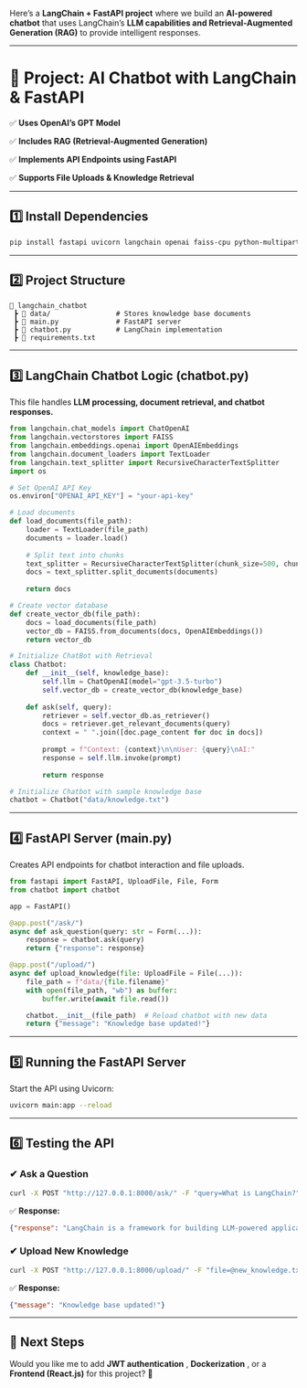 Here’s a **LangChain + FastAPI project** where we build an **AI-powered chatbot** that uses LangChain’s **LLM capabilities and Retrieval-Augmented Generation (RAG)** to provide intelligent responses.

---

# **🚀 Project: AI Chatbot with LangChain & FastAPI**

✅ **Uses OpenAI’s GPT Model**

✅ **Includes RAG (Retrieval-Augmented Generation)**

✅ **Implements API Endpoints using FastAPI**

✅ **Supports File Uploads & Knowledge Retrieval**

---

## **1️⃣ Install Dependencies**

```bash
pip install fastapi uvicorn langchain openai faiss-cpu python-multipart
```

---

## **2️⃣ Project Structure**

```
📂 langchain_chatbot
 ┣ 📂 data/                # Stores knowledge base documents
 ┣ 📜 main.py              # FastAPI server
 ┣ 📜 chatbot.py           # LangChain implementation
 ┣ 📜 requirements.txt
```

---

## **3️⃣ LangChain Chatbot Logic (chatbot.py)**

This file handles **LLM processing, document retrieval, and chatbot responses.**

```python
from langchain.chat_models import ChatOpenAI
from langchain.vectorstores import FAISS
from langchain.embeddings.openai import OpenAIEmbeddings
from langchain.document_loaders import TextLoader
from langchain.text_splitter import RecursiveCharacterTextSplitter
import os

# Set OpenAI API Key
os.environ["OPENAI_API_KEY"] = "your-api-key"

# Load documents
def load_documents(file_path):
    loader = TextLoader(file_path)
    documents = loader.load()
  
    # Split text into chunks
    text_splitter = RecursiveCharacterTextSplitter(chunk_size=500, chunk_overlap=50)
    docs = text_splitter.split_documents(documents)
  
    return docs

# Create vector database
def create_vector_db(file_path):
    docs = load_documents(file_path)
    vector_db = FAISS.from_documents(docs, OpenAIEmbeddings())
    return vector_db

# Initialize ChatBot with Retrieval
class Chatbot:
    def __init__(self, knowledge_base):
        self.llm = ChatOpenAI(model="gpt-3.5-turbo")
        self.vector_db = create_vector_db(knowledge_base)
  
    def ask(self, query):
        retriever = self.vector_db.as_retriever()
        docs = retriever.get_relevant_documents(query)
        context = " ".join([doc.page_content for doc in docs])
      
        prompt = f"Context: {context}\n\nUser: {query}\nAI:"
        response = self.llm.invoke(prompt)
      
        return response

# Initialize Chatbot with sample knowledge base
chatbot = Chatbot("data/knowledge.txt")
```

---

## **4️⃣ FastAPI Server (main.py)**

Creates API endpoints for chatbot interaction and file uploads.

```python
from fastapi import FastAPI, UploadFile, File, Form
from chatbot import chatbot

app = FastAPI()

@app.post("/ask/")
async def ask_question(query: str = Form(...)):
    response = chatbot.ask(query)
    return {"response": response}

@app.post("/upload/")
async def upload_knowledge(file: UploadFile = File(...)):
    file_path = f"data/{file.filename}"
    with open(file_path, "wb") as buffer:
        buffer.write(await file.read())

    chatbot.__init__(file_path)  # Reload chatbot with new data
    return {"message": "Knowledge base updated!"}
```

---

## **5️⃣ Running the FastAPI Server**

Start the API using Uvicorn:

```bash
uvicorn main:app --reload
```

---

## **6️⃣ Testing the API**

### **✔ Ask a Question**

```bash
curl -X POST "http://127.0.0.1:8000/ask/" -F "query=What is LangChain?"
```

✅ **Response:**

```json
{"response": "LangChain is a framework for building LLM-powered applications."}
```

### **✔ Upload New Knowledge**

```bash
curl -X POST "http://127.0.0.1:8000/upload/" -F "file=@new_knowledge.txt"
```

✅ **Response:**

```json
{"message": "Knowledge base updated!"}
```

---

## **🔹 Next Steps**

Would you like me to add  **JWT authentication** ,  **Dockerization** , or a **Frontend (React.js)** for this project? 🚀
